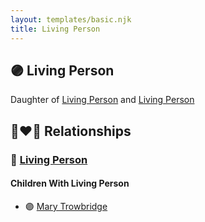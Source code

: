 ```yaml
---
layout: templates/basic.njk
title: Living Person
---
```

## 🟣 Living Person

Daughter of [Living Person](/people/4/41755336) and [Living Person](/people/1/11966920)

## 👩‍❤️‍👨 Relationships

### 🔵 [Living Person](/people/5/57269298)

#### Children With Living Person
* 🟣 [Mary Trowbridge](/people/4/42640832)